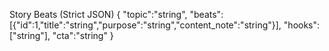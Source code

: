 Story Beats (Strict JSON)
{
  "topic":"string",
  "beats":[{"id":1,"title":"string","purpose":"string","content_note":"string"}],
  "hooks":["string"],
  "cta":"string"
}
